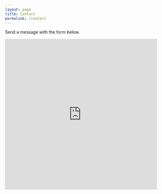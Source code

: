 ```yaml
---
layout: page
title: Contact
permalink: /contact
---
```


Send a message with the form below.

<iframe src="https://tally.so/embed/3q5Q83?hideTitle=1" width="100%" height="500" frameborder="0" marginheight="0" marginwidth="0" title="Contact
"></iframe>